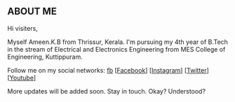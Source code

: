 ## ABOUT ME
Hi visiters,

Myself Ameen.K.B from Thrissur, Kerala. I'm pursuing my 4th year of B.Tech in the stream of Electrical and Electronics Engineering from MES College of Engineering, Kuttippuram.

Follow me on my social networks:
[fb](https://seeklogo.com/vector-logo/157841/facebook#)
[[Facebook](https://facebook.com/ameintruztmi)]  [[Instagram](https://www.instagram.com/ameintruztmi)]  [[Twitter](https://twitter.com/AmeinTruztme)] [[Youtube](https://www.youtube.com/channel/UCh27FNyx4hxOgZCwAtZgn8g?view_as=subscriber)]

More updates will be added soon. Stay in touch.
Okay?
Understood?
